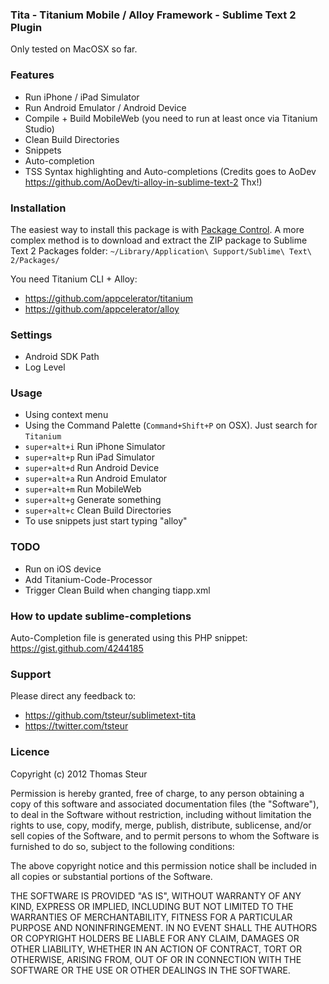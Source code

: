 ### Tita - Titanium Mobile / Alloy Framework - Sublime Text 2 Plugin

Only tested on MacOSX so far.

### Features
 * Run iPhone / iPad Simulator
 * Run Android Emulator / Android Device
 * Compile + Build MobileWeb (you need to run at least once via Titanium Studio)
 * Clean Build Directories
 * Snippets
 * Auto-completion
 * TSS Syntax highlighting and Auto-completions (Credits goes to AoDev https://github.com/AoDev/ti-alloy-in-sublime-text-2 Thx!)

### Installation

The easiest way to install this package is with [Package Control](http://wbond.net/sublime_packages/package_control). A more complex method is to download and extract the ZIP package to Sublime Text 2 Packages folder:
`~/Library/Application\ Support/Sublime\ Text\ 2/Packages/`

You need Titanium CLI + Alloy:
 * https://github.com/appcelerator/titanium
 * https://github.com/appcelerator/alloy

### Settings
 * Android SDK Path
 * Log Level

### Usage
 * Using context menu
 * Using the Command Palette (`Command+Shift+P` on OSX). Just search for `Titanium`
 * `super+alt+i` Run iPhone Simulator
 * `super+alt+p` Run iPad Simulator
 * `super+alt+d` Run Android Device
 * `super+alt+a` Run Android Emulator
 * `super+alt+m` Run MobileWeb
 * `super+alt+g` Generate something
 * `super+alt+c` Clean Build Directories
 * To use snippets just start typing "alloy"

### TODO
 * Run on iOS device
 * Add Titanium-Code-Processor
 * Trigger Clean Build when changing tiapp.xml

### How to update sublime-completions
Auto-Completion file is generated using this PHP snippet: https://gist.github.com/4244185

### Support
Please direct any feedback to:
* https://github.com/tsteur/sublimetext-tita
* https://twitter.com/tsteur

### Licence
Copyright (c) 2012 Thomas Steur

Permission is hereby granted, free of charge, to any person obtaining a copy of this software and associated documentation files (the "Software"), to deal in the Software without restriction, including without limitation the rights to use, copy, modify, merge, publish, distribute, sublicense, and/or sell copies of the Software, and to permit persons to whom the Software is furnished to do so, subject to the following conditions:

The above copyright notice and this permission notice shall be included in all copies or substantial portions of the Software.

THE SOFTWARE IS PROVIDED "AS IS", WITHOUT WARRANTY OF ANY KIND, EXPRESS OR IMPLIED, INCLUDING BUT NOT LIMITED TO THE WARRANTIES OF MERCHANTABILITY, FITNESS FOR A PARTICULAR PURPOSE AND NONINFRINGEMENT. IN NO EVENT SHALL THE AUTHORS OR COPYRIGHT HOLDERS BE LIABLE FOR ANY CLAIM, DAMAGES OR OTHER LIABILITY, WHETHER IN AN ACTION OF CONTRACT, TORT OR OTHERWISE, ARISING FROM, OUT OF OR IN CONNECTION WITH THE SOFTWARE OR THE USE OR OTHER DEALINGS IN THE SOFTWARE.
